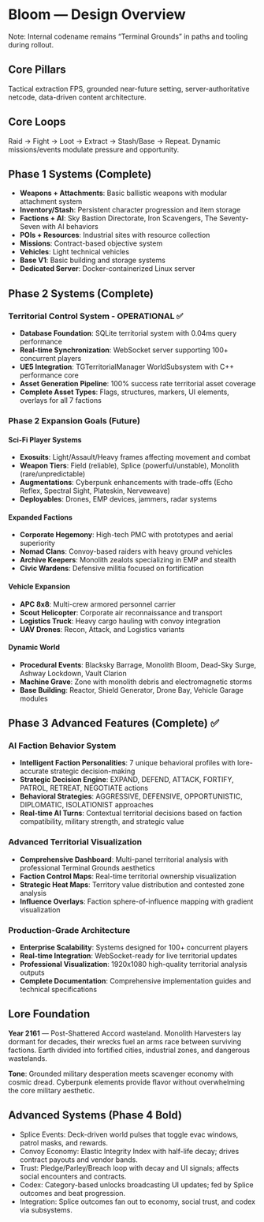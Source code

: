 # Bloom — Design Overview

Note: Internal codename remains “Terminal Grounds” in paths and tooling during rollout.

## Core Pillars

Tactical extraction FPS, grounded near-future setting, server-authoritative netcode, data-driven content architecture.

## Core Loops

Raid → Fight → Loot → Extract → Stash/Base → Repeat. Dynamic missions/events modulate pressure and opportunity.

## Phase 1 Systems (Complete)

- **Weapons + Attachments**: Basic ballistic weapons with modular attachment system
- **Inventory/Stash**: Persistent character progression and item storage
- **Factions + AI**: Sky Bastion Directorate, Iron Scavengers, The Seventy-Seven with AI behaviors
- **POIs + Resources**: Industrial sites with resource collection
- **Missions**: Contract-based objective system
- **Vehicles**: Light technical vehicles
- **Base V1**: Basic building and storage systems
- **Dedicated Server**: Docker-containerized Linux server

## Phase 2 Systems (Complete)

### Territorial Control System - OPERATIONAL ✅

- **Database Foundation**: SQLite territorial system with 0.04ms query performance
- **Real-time Synchronization**: WebSocket server supporting 100+ concurrent players
- **UE5 Integration**: TGTerritorialManager WorldSubsystem with C++ performance core
- **Asset Generation Pipeline**: 100% success rate territorial asset coverage
- **Complete Asset Types**: Flags, structures, markers, UI elements, overlays for all 7 factions

### Phase 2 Expansion Goals (Future)

#### Sci-Fi Player Systems

- **Exosuits**: Light/Assault/Heavy frames affecting movement and combat
- **Weapon Tiers**: Field (reliable), Splice (powerful/unstable), Monolith (rare/unpredictable)
- **Augmentations**: Cyberpunk enhancements with trade-offs (Echo Reflex, Spectral Sight, Plateskin, Nerveweave)
- **Deployables**: Drones, EMP devices, jammers, radar systems

#### Expanded Factions

- **Corporate Hegemony**: High-tech PMC with prototypes and aerial superiority
- **Nomad Clans**: Convoy-based raiders with heavy ground vehicles  
- **Archive Keepers**: Monolith zealots specializing in EMP and stealth
- **Civic Wardens**: Defensive militia focused on fortification

#### Vehicle Expansion

- **APC 8x8**: Multi-crew armored personnel carrier
- **Scout Helicopter**: Corporate air reconnaissance and transport
- **Logistics Truck**: Heavy cargo hauling with convoy integration
- **UAV Drones**: Recon, Attack, and Logistics variants

#### Dynamic World

- **Procedural Events**: Blacksky Barrage, Monolith Bloom, Dead-Sky Surge, Ashway Lockdown, Vault Clarion
- **Machine Grave**: Zone with monolith debris and electromagnetic storms
- **Base Building**: Reactor, Shield Generator, Drone Bay, Vehicle Garage modules

## Phase 3 Advanced Features (Complete) ✅

### AI Faction Behavior System

- **Intelligent Faction Personalities**: 7 unique behavioral profiles with lore-accurate strategic decision-making
- **Strategic Decision Engine**: EXPAND, DEFEND, ATTACK, FORTIFY, PATROL, RETREAT, NEGOTIATE actions
- **Behavioral Strategies**: AGGRESSIVE, DEFENSIVE, OPPORTUNISTIC, DIPLOMATIC, ISOLATIONIST approaches
- **Real-time AI Turns**: Contextual territorial decisions based on faction compatibility, military strength, and strategic value

### Advanced Territorial Visualization

- **Comprehensive Dashboard**: Multi-panel territorial analysis with professional Terminal Grounds aesthetics
- **Faction Control Maps**: Real-time territorial ownership visualization
- **Strategic Heat Maps**: Territory value distribution and contested zone analysis
- **Influence Overlays**: Faction sphere-of-influence mapping with gradient visualization

### Production-Grade Architecture

- **Enterprise Scalability**: Systems designed for 100+ concurrent players
- **Real-time Integration**: WebSocket-ready for live territorial updates
- **Professional Visualization**: 1920x1080 high-quality territorial analysis outputs
- **Complete Documentation**: Comprehensive implementation guides and technical specifications

## Lore Foundation

**Year 2161** — Post-Shattered Accord wasteland. Monolith Harvesters lay dormant for decades, their wrecks fuel an arms race between surviving factions. Earth divided into fortified cities, industrial zones, and dangerous wastelands.

**Tone**: Grounded military desperation meets scavenger economy with cosmic dread. Cyberpunk elements provide flavor without overwhelming the core military aesthetic.

## Advanced Systems (Phase 4 Bold)

- Splice Events: Deck-driven world pulses that toggle evac windows, patrol masks, and rewards.
- Convoy Economy: Elastic Integrity Index with half-life decay; drives contract payouts and vendor bands.
- Trust: Pledge/Parley/Breach loop with decay and UI signals; affects social encounters and contracts.
- Codex: Category-based unlocks broadcasting UI updates; fed by Splice outcomes and beat progression.
- Integration: Splice outcomes fan out to economy, social trust, and codex via subsystems.
